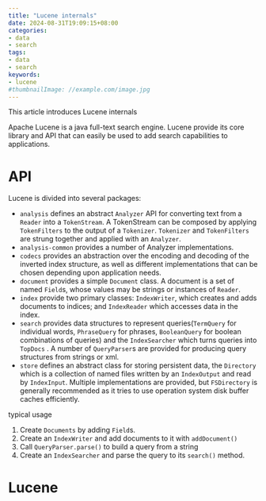 ```yaml
---
title: "Lucene internals"
date: 2024-08-31T19:09:15+08:00
categories:
- data
- search
tags:
- data
- search
keywords:
- lucene
#thumbnailImage: //example.com/image.jpg
---
```


This article introduces Lucene internals 
<!--more-->

Apache Lucene is a java full-text search engine. Lucene provide its core library and API that can easily be used to add search capabilities to applications.


# API
Lucene is divided into several packages:
* `analysis` defines an abstract `Analyzer` API for converting text from a `Reader` into a `TokenStream`. A TokenStream can be composed by applying `TokenFilters` to the output of a `Tokenizer`. `Tokenizer` and `TokenFilters` are strung together and applied with an `Analyzer`.
* `analysis-common` provides a number of Analyzer implementations.
* `codecs` provides an abstraction over the encoding and decoding of the inverted index structure, as well as different implementations that can be chosen depending upon application needs.
* `document` provides a simple `Document` class. A document is a set of named `Field`s, whose values may be strings or instances of `Reader`.
* `index` provide two primary classes: `IndexWriter`, which creates and adds documents to indices; and `IndexReader` which accesses data in the index.
* `search` provides data structures to represent queries(`TermQuery` for individual words, `PhraseQuery` for phrases, `BooleanQuery` for boolean combinations of queries) and the `IndexSearcher` which turns queries into `TopDocs` . A number of `QueryParser`s are provided for producing query structures from strings or xml.
* `store` defines an abstract class for storing persistent data, the `Directory` which is a collection of named files written by an `IndexOutput` and read by `IndexInput`. Multiple implementations are provided, but `FSDirectory` is generally recommended as it tries to use operation system disk buffer caches efficiently.

typical usage
1. Create `Documents` by adding `Field`s.
2. Create an `IndexWriter` and add documents to it with `addDocument()`
3. Call `QueryParser.parse()` to build a query from a string
4. Create an `IndexSearcher` and parse the query to its `search()` method.

# Lucene






